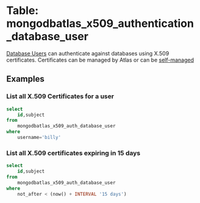 # Table: mongodbatlas_x509_authentication_database_user

[Database Users](/plugins/turbot/pagerduty/tables/database_user) can authenticate against databases using X.509 certificates. Certificates can be managed by Atlas or can be [self-managed](https://www.mongodb.com/docs/atlas/security-self-managed-x509/#set-up-self-managed-x.509-authentication)

## Examples

### List all X.509 Certificates for a user
```sql
select 
    id,subject
from 
    mongodbatlas_x509_auth_database_user
where
    username='billy'
```

### List all X.509 certificates expiring in 15 days
```sql
select 
    id,subject
from 
    mongodbatlas_x509_auth_database_user
where
    not_after < (now() + INTERVAL '15 days')
```